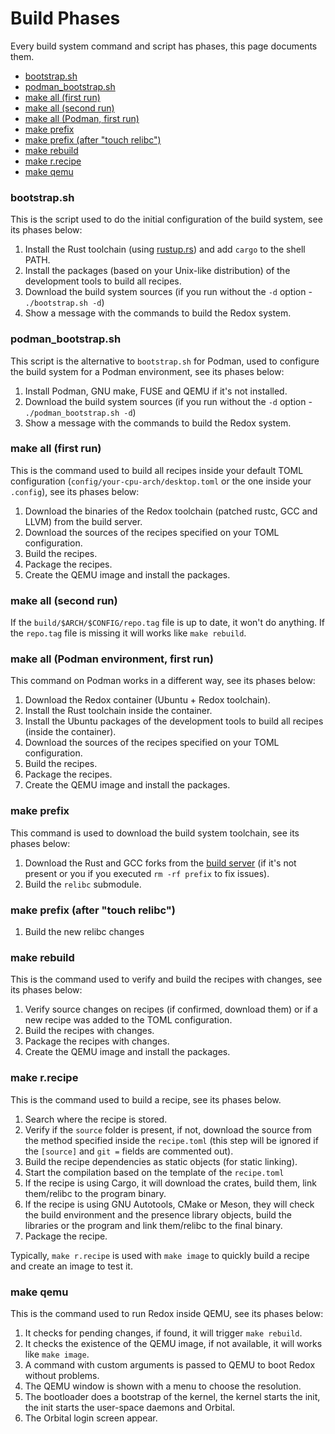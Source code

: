 # Build Phases

Every build system command and script has phases, this page documents them.

- [bootstrap.sh](#bootstrapsh)
- [podman_bootstrap.sh](#podman_boostrapsh)
- [make all (first run)](#make-all-first-run)
- [make all (second run)](#make-all-second-run)
- [make all (Podman, first run)](#make-all-podman-first-run)
- [make prefix](#make-prefix)
- [make prefix (after "touch relibc")](#make-prefix-after-touch-relibc)
- [make rebuild](#make-rebuild)
- [make r.recipe](#make-rrecipe)
- [make qemu](#make-qemu)

### bootstrap.sh

This is the script used to do the initial configuration of the build system, see its phases below:

1. Install the Rust toolchain (using [rustup.rs](https://rustup.rs/)) and add `cargo` to the shell PATH.
2. Install the packages (based on your Unix-like distribution) of the development tools to build all recipes.
3. Download the build system sources (if you run without the `-d` option - `./bootstrap.sh -d`)
4. Show a message with the commands to build the Redox system.

### podman_bootstrap.sh

This script is the alternative to `bootstrap.sh` for Podman, used to configure the build system for a Podman environment, see its phases below:

1. Install Podman, GNU make, FUSE and QEMU if it's not installed.
2. Download the build system sources (if you run without the `-d` option - `./podman_bootstrap.sh -d`)
4. Show a message with the commands to build the Redox system.

### make all (first run)

This is the command used to build all recipes inside your default TOML configuration (`config/your-cpu-arch/desktop.toml` or the one inside your `.config`), see its phases below:

1. Download the binaries of the Redox toolchain (patched rustc, GCC and LLVM) from the build server.
2. Download the sources of the recipes specified on your TOML configuration.
3. Build the recipes.
4. Package the recipes.
5. Create the QEMU image and install the packages.

### make all (second run)

If the `build/$ARCH/$CONFIG/repo.tag` file is up to date, it won't do anything. If the `repo.tag` file is missing it will works like `make rebuild`.

### make all (Podman environment, first run)

This command on Podman works in a different way, see its phases below:

1. Download the Redox container (Ubuntu + Redox toolchain).
2. Install the Rust toolchain inside the container.
3. Install the Ubuntu packages of the development tools to build all recipes (inside the container).
4. Download the sources of the recipes specified on your TOML configuration.
5. Build the recipes.
6. Package the recipes.
7. Create the QEMU image and install the packages.

### make prefix

This command is used to download the build system toolchain, see its phases below:

1. Download the Rust and GCC forks from the [build server](https://static.redox-os.org/toolchain/) (if it's not present or you if you executed `rm -rf prefix` to fix issues).
2. Build the `relibc` submodule.

### make prefix (after "touch relibc")

1. Build the new relibc changes

### make rebuild

This is the command used to verify and build the recipes with changes, see its phases below:

1. Verify source changes on recipes (if confirmed, download them) or if a new recipe was added to the TOML configuration.
2. Build the recipes with changes.
3. Package the recipes with changes.
4. Create the QEMU image and install the packages.

### make r.recipe

This is the command used to build a recipe, see its phases below.

1. Search where the recipe is stored.
2. Verify if the `source` folder is present, if not, download the source from the method specified inside the `recipe.toml` (this step will be ignored if the `[source]` and `git =` fields are commented out).
3. Build the recipe dependencies as static objects (for static linking).
4. Start the compilation based on the template of the `recipe.toml`
5. If the recipe is using Cargo, it will download the crates, build them, link them/relibc to the program binary.
6. If the recipe is using GNU Autotools, CMake or Meson, they will check the build environment and the presence library objects, build the libraries or the program and link them/relibc to the final binary.
7. Package the recipe.

Typically, `make r.recipe` is used with `make image` to quickly build a recipe and create an image to test it.

### make qemu

This is the command used to run Redox inside QEMU, see its phases below:

1. It checks for pending changes, if found, it will trigger `make rebuild`.
2. It checks the existence of the QEMU image, if not available, it will works like `make image`.
3. A command with custom arguments is passed to QEMU to boot Redox without problems.
4. The QEMU window is shown with a menu to choose the resolution.
5. The bootloader does a bootstrap of the kernel, the kernel starts the init, the init starts the user-space daemons and Orbital.
6. The Orbital login screen appear.
